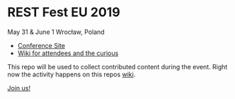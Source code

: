 # REST Fest EU 2019

May 31 & June 1 Wrocław, Poland

* [Conference Site](https://2019.restfest.org/eu/)
* [Wiki for attendees and the curious](https://github.com/RESTFest/2019-EU/wiki)

This repo will be used to collect contributed content during the event. Right now the activity happens on this repos [wiki](https://github.com/RESTFest/2019-EU/wiki).

[Join us!](https://2019.restfest.org/eu/)
